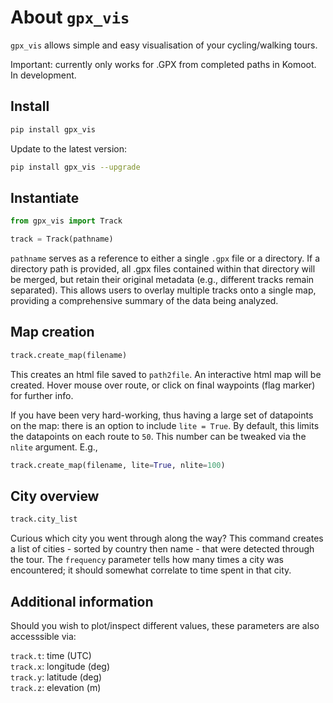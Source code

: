 About `gpx_vis`===============`gpx_vis` allows simple and easy visualisation of your cycling/walking tours.Important: currently only works for .GPX from completed paths in Komoot. In development.Install-------```bashpip install gpx_vis```Update to the latest version:```bashpip install gpx_vis --upgrade```Instantiate-----------```pythonfrom gpx_vis import Tracktrack = Track(pathname)````pathname` serves as a reference to either a single `.gpx` file or a directory.If a directory path is provided, all .gpx files contained within that directorywill be merged, but retain their original metadata (e.g., different tracks remain separated).This allows users to overlay multiple tracks onto a single map, providing a comprehensive summary of the data being analyzed.Map creation------------```pythontrack.create_map(filename)```This creates an html file saved to `path2file`. An interactive html map will be created.Hover mouse over route, or click on final waypoints (flag marker) for further info.If you have been very hard-working, thus having a large set of datapoints on the map: there is an option to include `lite = True`. By default, this limits the datapoints on each route to `50`. This number can be tweaked via the `nlite` argument. E.g.,```pythontrack.create_map(filename, lite=True, nlite=100)```City overview-------------```pythontrack.city_list```Curious which city you went through along the way? This command creates a listof cities - sorted by country then name - that were detected through the tour. The `frequency` parameter tells how many times a city was encountered; it should somewhat correlate to time spent in that city.Additional information----------------------Should you wish to plot/inspect different values, these parameters are also accesssible via:  `track.t`: time (UTC)<br>`track.x`: longitude (deg)<br>`track.y`: latitude (deg)<br>`track.z`: elevation (m)<br>